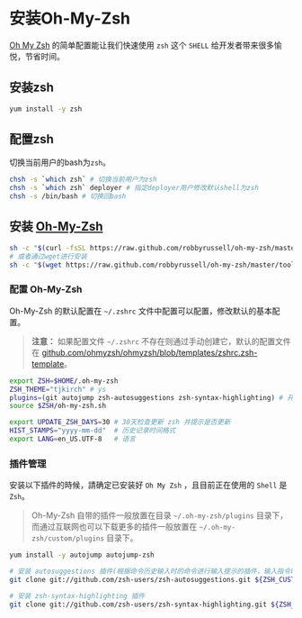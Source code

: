 # 安装Oh-My-Zsh

[Oh My Zsh](https://github.com/ohmyzsh/ohmyzsh) 的简单配置能让我们快速使用 `zsh` 这个 `SHELL` 给开发者带来很多愉悦，节省时间。


## 安装zsh
```bash
yum install -y zsh
```

## 配置zsh

切换当前用户的bash为`zsh`。

```bash
chsh -s `which zsh` # 切换当前用户为zsh
chsh -s `which zsh` deployer # 指定deployer用户修改默认shell为zsh
chsh -s /bin/bash # 切换回bash
```

## 安装 [Oh-My-Zsh](https://github.com/ohmyzsh/ohmyzsh)

```bash
sh -c "$(curl -fsSL https://raw.github.com/robbyrussell/oh-my-zsh/master/tools/install.sh)" # 通过curl进行安装
# 或者通过wget进行安装
sh -c "$(wget https://raw.github.com/robbyrussell/oh-my-zsh/master/tools/install.sh -O -)"
```

### 配置 Oh-My-Zsh

Oh-My-Zsh 的默认配置在 `~/.zshrc` 文件中配置可以配置，修改默认的基本配置。

> **注意：** 如果配置文件 `~/.zshrc` 不存在则通过手动创建它，默认的配置文件在 [github.com/ohmyzsh/ohmyzsh/blob/templates/zshrc.zsh-template](github.com/ohmyzsh/ohmyzsh/blob/templates/zshrc.zsh-template)。

```bash
export ZSH=$HOME/.oh-my-zsh
ZSH_THEME="tjkirch" # ys
plugins=(git autojump zsh-autosuggestions zsh-syntax-highlighting) # 开启常用插件,其中 git 是默认自带，其他三个插件的安装在下面有介绍
source $ZSH/oh-my-zsh.sh

export UPDATE_ZSH_DAYS=30 # 30天检查更新 zsh 并提示是否更新
HIST_STAMPS="yyyy-mm-dd"  # 历史记录时间格式
export LANG=en_US.UTF-8   # 语言
```

### 插件管理

安装以下插件的時候，請确定已安装好 `Oh My Zsh` ，且目前正在使用的 `Shell` 是 `Zsh`。

> Oh-My-Zsh 自带的插件一般放置在目录 `~/.oh-my-zsh/plugins` 目录下，而通过互联网也可以下载更多的插件一般放置在 `~/.oh-my-zsh/custom/plugins` 目录下。


```bash
yum install -y autojump autojump-zsh

# 安装 autosuggestions 插件(根据命令历史输入时的命令进行输入提示的插件，输入指令时，如果看到灰色字的自动完成显示，可以按下 ➔ 來采用。)
git clone git://github.com/zsh-users/zsh-autosuggestions.git ${ZSH_CUSTOM:-~/.oh-my-zsh/custom}/plugins/zsh-autosuggestions

# 安装 zsh-syntax-highlighting 插件
git clone git://github.com/zsh-users/zsh-syntax-highlighting.git ${ZSH_CUSTOM:-~/.oh-my-zsh/custom}/plugins/zsh-syntax-highlighting
```